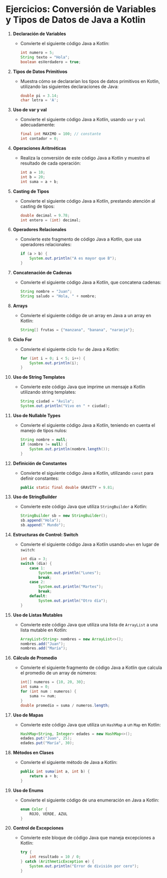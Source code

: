 # Ejercicios: Conversión de Variables y Tipos de Datos de Java a Kotlin

1. **Declaración de Variables**
    - Convierte el siguiente código Java a Kotlin:
      ```java
      int numero = 5;
      String texto = "Hola";
      boolean esVerdadero = true;
      ```

2. **Tipos de Datos Primitivos**
    - Muestra cómo se declararían los tipos de datos primitivos en Kotlin, utilizando las siguientes declaraciones de Java:
      ```java
      double pi = 3.14;
      char letra = 'A';
      ```

3. **Uso de var y val**
    - Convierte el siguiente código Java a Kotlin, usando `var` y `val` adecuadamente:
      ```java
      final int MAXIMO = 100; // constante
      int contador = 0;
      ```

4. **Operaciones Aritméticas**
    - Realiza la conversión de este código Java a Kotlin y muestra el resultado de cada operación:
      ```java
      int a = 10;
      int b = 20;
      int suma = a + b;
      ```

5. **Casting de Tipos**
    - Convierte el siguiente código Java a Kotlin, prestando atención al casting de tipos:
      ```java
      double decimal = 9.78;
      int entero = (int) decimal;
      ```

6. **Operadores Relacionales**
    - Convierte este fragmento de código Java a Kotlin, que usa operadores relacionales:
      ```java
      if (a > b) {
          System.out.println("A es mayor que B");
      }
      ```

7. **Concatenación de Cadenas**
    - Convierte el siguiente código Java a Kotlin, que concatena cadenas:
      ```java
      String nombre = "Juan";
      String saludo = "Hola, " + nombre;
      ```

8. **Arrays**
    - Convierte el siguiente código de un array en Java a un array en Kotlin:
      ```java
      String[] frutas = {"manzana", "banana", "naranja"};
      ```

9. **Ciclo For**
    - Convierte el siguiente ciclo `for` de Java a Kotlin:
      ```java
      for (int i = 0; i < 5; i++) {
          System.out.println(i);
      }
      ```

10. **Uso de String Templates**
    - Convierte este código Java que imprime un mensaje a Kotlin utilizando string templates:
      ```java
      String ciudad = "Ávila";
      System.out.println("Vivo en " + ciudad);
      ```

11. **Uso de Nullable Types**
    - Convierte el siguiente código Java a Kotlin, teniendo en cuenta el manejo de tipos nulos:
      ```java
      String nombre = null;
      if (nombre != null) {
          System.out.println(nombre.length());
      }
      ```

12. **Definición de Constantes**
    - Convierte el siguiente código Java a Kotlin, utilizando `const` para definir constantes:
      ```java
      public static final double GRAVITY = 9.81;
      ```

13. **Uso de StringBuilder**
    - Convierte este código Java que utiliza `StringBuilder` a Kotlin:
      ```java
      StringBuilder sb = new StringBuilder();
      sb.append("Hola");
      sb.append(" Mundo");
      ```

14. **Estructuras de Control: Switch**
    - Convierte el siguiente código Java a Kotlin usando `when` en lugar de `switch`:
      ```java
      int dia = 3;
      switch (dia) {
          case 1:
              System.out.println("Lunes");
              break;
          case 2:
              System.out.println("Martes");
              break;
          default:
              System.out.println("Otro día");
      }
      ```

15. **Uso de Listas Mutables**
    - Convierte este código Java que utiliza una lista de `ArrayList` a una lista mutable en Kotlin:
      ```java
      ArrayList<String> nombres = new ArrayList<>();
      nombres.add("Juan");
      nombres.add("María");
      ```

16. **Cálculo de Promedio**
    - Convierte el siguiente fragmento de código Java a Kotlin que calcula el promedio de un array de números:
      ```java
      int[] numeros = {10, 20, 30};
      int suma = 0;
      for (int num : numeros) {
          suma += num;
      }
      double promedio = suma / numeros.length;
      ```

17. **Uso de Mapas**
    - Convierte este código Java que utiliza un `HashMap` a un `Map` en Kotlin:
      ```java
      HashMap<String, Integer> edades = new HashMap<>();
      edades.put("Juan", 25);
      edades.put("María", 30);
      ```

18. **Métodos en Clases**
    - Convierte el siguiente método de Java a Kotlin:
      ```java
      public int suma(int a, int b) {
          return a + b;
      }
      ```

19. **Uso de Enums**
    - Convierte el siguiente código de una enumeración en Java a Kotlin:
      ```java
      enum Color {
          ROJO, VERDE, AZUL
      }
      ```

20. **Control de Excepciones**
    - Convierte este bloque de código Java que maneja excepciones a Kotlin:
      ```java
      try {
          int resultado = 10 / 0;
      } catch (ArithmeticException e) {
          System.out.println("Error de división por cero");
      }
      ```


